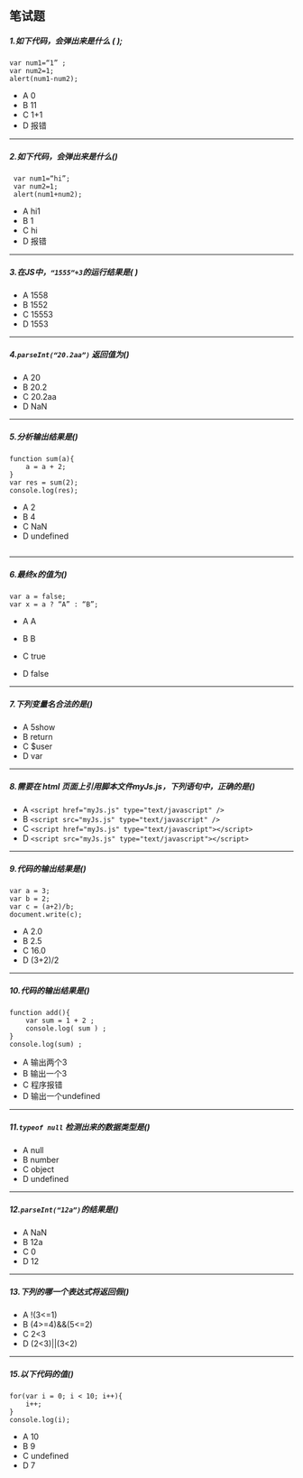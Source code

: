 ## 笔试题

##### 1.如下代码，会弹出来是什么 (<font color=red> </font>);

```
var num1=“1” ;
var num2=1;
alert(num1-num2);
```

- A 0
- B 11
- C 1+1
- D 报错





<hr>


##### 2.如下代码，会弹出来是什么()

```
 var num1=“hi”; 
 var num2=1; 
 alert(num1+num2);
```

- A hi1
- B 1
- C hi
- D 报错



<hr>


##### 3.在JS中，`“1555”+3`的运行结果是(<font color=red> </font>)

- A 1558
- B 1552
- C 15553
- D 1553





<hr>


##### 4.`parseInt(“20.2aa”)` 返回值为(<font color=red></font>)

- A 20
- B 20.2
- C 20.2aa
- D NaN





<hr>


##### 5.分析输出结果是(<font color=red></font>)

```
function sum(a){ 
	a = a + 2;
}
var res = sum(2);
console.log(res);
```

- A 2
- B 4
- C NaN
- D undefined

```

```



<hr>


##### 6.最终x的值为(<font color=red></font>)

```
var a = false;
var x = a ? “A” : “B”;
```

- A A

- B B

- C true

- D false

  

<hr>


##### 7.下列变量名合法的是(<font color=red></font>)

- A 5show
- B return
- C $user
- D var

<hr>




##### 8.需要在 html 页面上引用脚本文件myJs.js，下列语句中，正确的是(<font color=red></font>)

- A `<script href="myJs.js" type="text/javascript" />`
- B `<script src="myJs.js" type="text/javascript" />`
- C `<script href="myJs.js" type="text/javascript"></script>`
- D `<script src="myJs.js" type="text/javascript"></script>`



<hr>


##### 9.代码的输出结果是(<font color=red></font>)

```
var a = 3;
var b = 2;
var c = (a+2)/b;
document.write(c);
```

- A 2.0
- B 2.5
- C 16.0
- D (3+2)/2





<hr>


##### 10.代码的输出结果是(<font color=red></font>)

```
function add(){
    var sum = 1 + 2 ;
    console.log( sum ) ;
}
console.log(sum) ;
```

- A 输出两个3
- B 输出一个3
- C 程序报错
- D 输出一个undefined



<hr>


##### 11.`typeof null` 检测出来的数据类型是(<font color=red></font>)

- A null
- B number
- C object
- D undefined



<hr>


##### 12.`parseInt(“12a”)`的结果是(<font color=red></font>)

- A NaN
- B 12a
- C 0
- D 12



<hr>


##### 13.下列的哪一个表达式将返回假(<font color=red></font>)

- A !(3<=1)
- B (4>=4)&&(5<=2)
- C 2<3
- D (2<3)||(3<2)



<hr>


##### 15.以下代码的值(<font color=red></font>)

```
for(var i = 0; i < 10; i++){ 
	i++;
}
console.log(i);
```

- A 10
- B 9
- C undefined
- D 7

